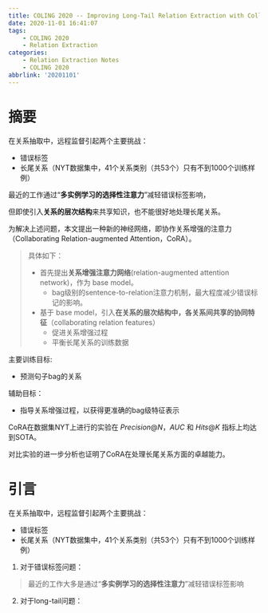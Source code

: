 ```yaml
---
title: COLING 2020 -- Improving Long-Tail Relation Extraction with Collaborating Relation-Augmented Attention
date: 2020-11-01 16:41:07
tags: 
	- COLING 2020
	- Relation Extraction
categories: 
	- Relation Extraction Notes
	- COLING 2020
abbrlink: '20201101'
---
```


# 摘要

在关系抽取中，远程监督引起两个主要挑战：

* 错误标签
* 长尾关系（NYT数据集中，41个关系类别（共53个）只有不到1000个训练样例）

最近的工作通过“**多实例学习的选择性注意力**”减轻错误标签影响，

但即使引入**关系的层次结构**来共享知识，也不能很好地处理长尾关系。

为解决上述问题，本文提出一种新的神经网络，即协作关系增强的注意力（Collaborating Relation-augmented Attention，CoRA）。

> 具体如下：
>
> * 首先提出**关系增强注意力网络**(relation-augmented attention network)，作为 base model。
>   * bag级别的sentence-to-relation注意力机制，最大程度减少错误标记的影响。
> * 基于 base model，引入**在关系的层次结构中，各关系间共享的协同特征**（collaborating relation features）
>   * 促进关系增强过程
>   * 平衡长尾关系的训练数据

主要训练目标: 
* 预测句子bag的关系

辅助目标：
* 指导关系增强过程，以获得更准确的bag级特征表示

CoRA在数据集NYT上进行的实验在 $Precision@N$，$AUC$ 和  $Hits@K$ 指标上均达到SOTA。

对比实验的进一步分析也证明了CoRA在处理长尾关系方面的卓越能力。

# 引言

在关系抽取中，远程监督引起两个主要挑战：

* 错误标签
* 长尾关系（NYT数据集中，41个关系类别（共53个）只有不到1000个训练样例）

1. 对于错误标签问题：

> 最近的工作大多是通过“**多实例学习的选择性注意力**”减轻错误标签影响 

2. 对于long-tail问题：



